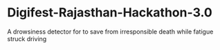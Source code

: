 # Digifest-Rajasthan-Hackathon-3.0
A drowsiness detector for to save from irresponsible death while fatigue struck driving
